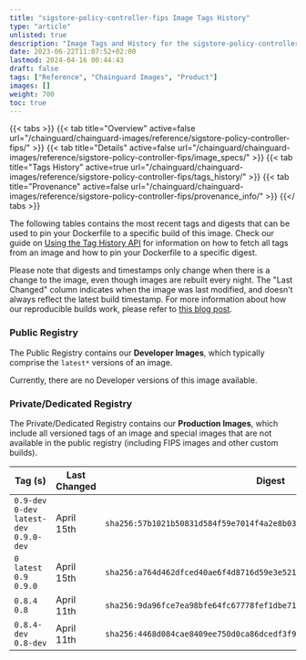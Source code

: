 ```yaml
---
title: "sigstore-policy-controller-fips Image Tags History"
type: "article"
unlisted: true
description: "Image Tags and History for the sigstore-policy-controller-fips Chainguard Image"
date: 2023-06-22T11:07:52+02:00
lastmod: 2024-04-16 00:44:43
draft: false
tags: ["Reference", "Chainguard Images", "Product"]
images: []
weight: 700
toc: true
---
```


{{< tabs >}}
{{< tab title="Overview" active=false url="/chainguard/chainguard-images/reference/sigstore-policy-controller-fips/" >}}
{{< tab title="Details" active=false url="/chainguard/chainguard-images/reference/sigstore-policy-controller-fips/image_specs/" >}}
{{< tab title="Tags History" active=true url="/chainguard/chainguard-images/reference/sigstore-policy-controller-fips/tags_history/" >}}
{{< tab title="Provenance" active=false url="/chainguard/chainguard-images/reference/sigstore-policy-controller-fips/provenance_info/" >}}
{{</ tabs >}}

The following tables contains the most recent tags and digests that can be used to pin your Dockerfile to a specific build of this image. Check our guide on [Using the Tag History API](/chainguard/chainguard-images/using-the-tag-history-api/) for information on how to fetch all tags from an image and how to pin your Dockerfile to a specific digest.

Please note that digests and timestamps only change when there is a change to the image, even though images are rebuilt every night. The "Last Changed" column indicates when the image was last modified, and doesn't always reflect the latest build timestamp. For more information about how our reproducible builds work, please refer to [this blog post](https://www.chainguard.dev/unchained/reproducing-chainguards-reproducible-image-builds).

### Public Registry
The Public Registry contains our **Developer Images**, which typically comprise the `latest*` versions of an image.

Currently, there are no Developer versions of this image available.

### Private/Dedicated Registry
The Private/Dedicated Registry contains our **Production Images**, which include all versioned tags of an image and special images that are not available in the public registry (including FIPS images and other custom builds).

| Tag (s)                                     | Last Changed | Digest                                                                    |
|---------------------------------------------|--------------|---------------------------------------------------------------------------|
|  `0.9-dev` `0-dev` `latest-dev` `0.9.0-dev` | April 15th   | `sha256:57b1021b50831d584f59e7014f4a2e8b030c0c6fbb222fbf677adc97abb21b4d` |
|  `0` `latest` `0.9` `0.9.0`                 | April 15th   | `sha256:a764d462dfced40ae6f4d8716d59e3e5215c2ff3069958e411d7bf198a7946b6` |
|  `0.8.4` `0.8`                              | April 11th   | `sha256:9da96fce7ea98bfe64fc67778fef1dbe71129b3b999d7918250903e0da588b63` |
|  `0.8.4-dev` `0.8-dev`                      | April 11th   | `sha256:4468d084cae8409ee750d0ca86dcedf3f9b526e1d0ac224f45a719a81d2c5ac1` |

